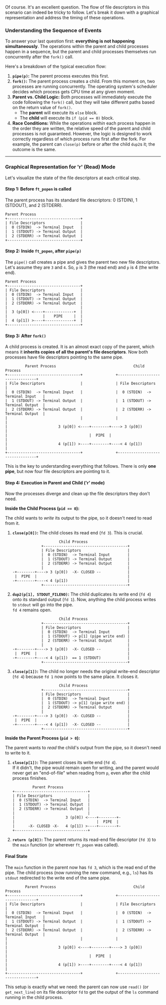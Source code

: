 Of course. It's an excellent question. The flow of file descriptors in this scenario can indeed be tricky to follow. Let's break it down with a graphical representation and address the timing of these operations.

### Understanding the Sequence of Events

To answer your last question first: **everything is not happening simultaneously**. The operations within the parent and child processes happen in a sequence, but the parent and child processes themselves run concurrently after the `fork()` call.

Here's a breakdown of the typical execution flow:

1.  **`pipe(p)`:** The parent process executes this first.
2.  **`fork()`:** The parent process creates a child. From this moment on, two processes are running concurrently. The operating system's scheduler decides which process gets CPU time at any given moment.
3.  **Parent vs. Child Logic:** Both processes will immediately execute the code following the `fork()` call, but they will take different paths based on the return value of `fork()`.
    *   The **parent** will execute its `else` block.
    *   The **child** will execute its `if (pid == 0)` block.
4.  **Race Conditions:** While the operations *within* each process happen in the order they are written, the relative speed of the parent and child processes is not guaranteed. However, the logic is designed to work correctly regardless of which process runs first after the fork. For example, the parent can `close(p)` before or after the child `dup2`s it; the outcome is the same.

---

### Graphical Representation for 'r' (Read) Mode

Let's visualize the state of the file descriptors at each critical step.

#### Step 1: Before `ft_popen` is called

The parent process has its standard file descriptors: 0 (STDIN), 1 (STDOUT), and 2 (STDERR).

```
Parent Process
+---------------------------------+
| File Descriptors                |
|  0 (STDIN)  -> Terminal Input   |
|  1 (STDOUT) -> Terminal Output  |
|  2 (STDERR) -> Terminal Output  |
+---------------------------------+
```

#### Step 2: Inside `ft_popen`, after `pipe(p)`

The `pipe()` call creates a pipe and gives the parent two new file descriptors. Let's assume they are `3` and `4`. So, `p` is 3 (the read end) and `p` is 4 (the write end).

```
Parent Process
+---------------------------------+
| File Descriptors                |
|  0 (STDIN)  -> Terminal Input   |
|  1 (STDOUT) -> Terminal Output  |
|  2 (STDERR) -> Terminal Output  |
|                                 |
|  3 (p[0]) <----+-------------+  |
|                |    PIPE     |  |
|  4 (p[1]) >----+-------------+  |
+---------------------------------+
```

#### Step 3: After `fork()`

A child process is created. It is an almost exact copy of the parent, which means it **inherits copies of all the parent's file descriptors**. Now both processes have file descriptors pointing to the same pipe.

```
         Parent Process                                   Child Process
+---------------------------------+               +---------------------------------+
| File Descriptors                |               | File Descriptors                |
|  0 (STDIN)  -> Terminal Input   |               |  0 (STDIN)  -> Terminal Input   |
|  1 (STDOUT) -> Terminal Output  |               |  1 (STDOUT) -> Terminal Output  |
|  2 (STDERR) -> Terminal Output  |               |  2 (STDERR) -> Terminal Output  |
|                                 |               |                                 |
|                       3 (p[0]) <----+--------+----> 3 (p[0])                      |
|                                     |  PIPE  |                                    |
|                       4 (p[1]) >----+--------+----< 4 (p[1])                      |
+---------------------------------+               +---------------------------------+
```

This is the key to understanding everything that follows. There is only **one pipe**, but now four file descriptors are pointing to it.

#### Step 4: Execution in Parent and Child ('r' mode)

Now the processes diverge and clean up the file descriptors they don't need.

**Inside the Child Process (`pid == 0`):**

The child wants to *write* its output to the pipe, so it doesn't need to read from it.

1.  **`close(p[0])`:** The child closes its read end (`fd 3`). This is crucial.

    ```
                         Child Process
                 +--------------------------------------+
                 | File Descriptors                     |
                 |  0 (STDIN)  -> Terminal Input        |
                 |  1 (STDOUT) -> Terminal Output       |
                 |  2 (STDERR) -> Terminal Output       |
                 |                                      |
    -+--------+----> 3 (p[0])  -X- CLOSED --            |
     |  PIPE  |                                         |
    -+--------+----< 4 (p[1])                           |
                 +--------------------------------------+
    ```

2.  **`dup2(p[1], STDOUT_FILENO)`:** The child duplicates its write end (`fd 4`) onto its standard output (`fd 1`). Now, anything the child process writes to `stdout` will go into the pipe. \
`fd 4` remains open.

    ```
                         Child Process
                 +--------------------------------------+
                 | File Descriptors                     |
                 |  0 (STDIN)  -> Terminal Input        |
                 |  1 (STDOUT) -> p[1] (pipe write end) |
                 |  2 (STDERR) -> Terminal Output       |
                 |                                      |
    -+--------+----> 3 (p[0])  -X- CLOSED --            |
     |  PIPE  |                                         |
    -+--------+----< 4 (p[1])  == 1 (STDOUT)            |
                 +--------------------------------------+
    ```

3.  **`close(p[1])`:** The child no longer needs the original write-end descriptor (`fd 4`) because `fd 1` now points to the same place. It closes it.

    ```
                         Child Process
                 +--------------------------------------+
                 | File Descriptors                     |
                 |  0 (STDIN)  -> Terminal Input        |
                 |  1 (STDOUT) -> p[1] (pipe write end) |
                 |  2 (STDERR) -> Terminal Output       |
                 |                                      |
    -+--------+----> 3 (p[0])  -X- CLOSED --            |
     |  PIPE  |                                         |
    -+--------+----< 4 (p[1])  -X- CLOSED --            |
                 +--------------------------------------+
    ```

**Inside the Parent Process (`pid > 0`):**

The parent wants to *read* the child's output from the pipe, so it doesn't need to write to it.

1.  **`close(p[1])`:** The parent closes its write end (`fd 4`). \
If it didn't, the pipe would remain open for writing, and the parent would never get an "end-of-file" when reading from `p`, even after the child process finishes.

    ```
             Parent Process
    +---------------------------------+
    | File Descriptors                |
    |  0 (STDIN)  -> Terminal Input   |
    |  1 (STDOUT) -> Terminal Output  |
    |  2 (STDERR) -> Terminal Output  |
    |                                 |
    |                       3 (p[0]) <----+--------+-
    |                                     |  PIPE  |
    |      -X- CLOSED -X-   4 (p[1]) >----+--------+-
    +---------------------------------+
    ```

2.  **`return (p[0])`:** The parent returns its read-end file descriptor (`fd 3`) to the `main` function (or wherever `ft_popen` was called).

#### Final State

The `main` function in the parent now has `fd 3`, which is the read end of the pipe. The child process (now running the new command, e.g., `ls`) has its `stdout` redirected to the write end of the same pipe.

```
         Parent Process                                   Child Process
+---------------------------------+               +---------------------------------+
| File Descriptors                |               | File Descriptors                |
|  0 (STDIN)  -> Terminal Input   |               |  0 (STDIN)  -> Terminal Input   |
|  1 (STDOUT) -> Terminal Output  |               |  1 (STDOUT) -> Terminal Output  |
|  2 (STDERR) -> Terminal Output  |               |  2 (STDERR) -> Terminal Output  |
|                                 |               |                                 |
|                       3 (p[0]) <----+--------+----> 3 (p[0])                      |
|                                     |  PIPE  |                                    |
|                       4 (p[1]) >----+--------+----< 4 (p[1])                      |
+---------------------------------+               +---------------------------------+
```

This setup is exactly what we need: the parent can now use `read()` (or `get_next_line`) on its file descriptor `fd` to get the output of the `ls` command running in the child process.
